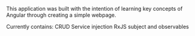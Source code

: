 This application was built with the intention of learning key concepts of Angular
through creating a simple webpage.

Currently contains:
CRUD
Service injection
RxJS subject and observables


